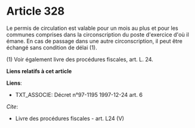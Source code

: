 # Article 328

Le permis de circulation est valable pour un mois au plus et pour les communes comprises dans la circonscription du poste
d'exercice d'où il émane. En cas de passage dans une autre circonscription, il peut être échangé sans condition de délai
(1). 

(1) Voir également livre des procédures fiscales, art. L. 24.

**Liens relatifs à cet article**

**Liens**:

  - TXT_ASSOCIE: Décret n°97-1195 1997-12-24 art. 6

_Cite_:

  - Livre des procédures fiscales - art. L24 (V)
